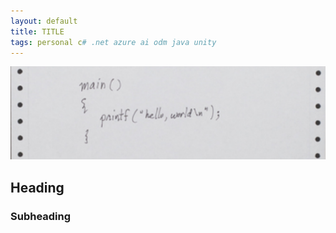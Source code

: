 ```yaml
---
layout: default
title: TITLE
tags: personal c# .net azure ai odm java unity
---
```


![text](../assets/2017/12-22-helloworld.png)

## Heading

<!--more-->

### Subheading
